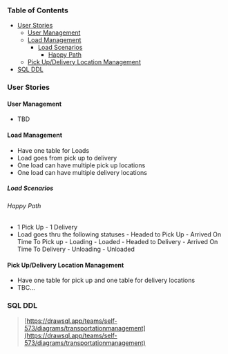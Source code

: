 
### Table of Contents
- [User Stories](#user-stories)
    - [User Management](#user-management)
    - [Load Management](#load-management)
        - [Load Scenarios](#load-scenarios)
            - [Happy Path](#happy-path)
    - [Pick Up/Delivery Location Management](#pick-updelivery-location-management)
- [SQL DDL](#sql-ddl)

### User Stories

#### User Management
- TBD

#### Load Management
- Have one table for Loads
- Load goes from pick up to delivery
- One load can have multiple pick up locations
- One load can have multiple delivery locations

##### Load Scenarios
###### Happy Path
- 1 Pick Up - 1 Delivery
- Load goes thru the following statuses
        - Headed to Pick Up
        - Arrived On Time To Pick up
        - Loading
        - Loaded
        - Headed to Delivery
        - Arrived On Time To Delivery
        - Unloading
        - Unloaded


#### Pick Up/Delivery Location Management
- Have one table for pick up and one table for delivery locations
- TBC...

### SQL DDL
> [https://drawsql.app/teams/self-573/diagrams/transportationmanagement](https://drawsql.app/teams/self-573/diagrams/transportationmanagement)
